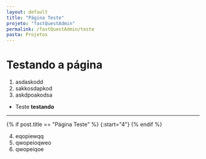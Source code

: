 ```yaml
---
layout: default
title: "Página Teste"
projeto: "fastQuestAdmin"
permalink: /fastQuestAdmin/teste
pasta: Projetos
---
```


# Testando a página
1. asdaskodd
2. sakkosdapkod
3. askdpoakodsa

- Teste
    **testando**

----
{% if post.title == "Página Teste" %}
    {:start="4"}
{% endif %}

4. eqopiewqq
5. qwopeioqweo
6. qwopeiqoe
